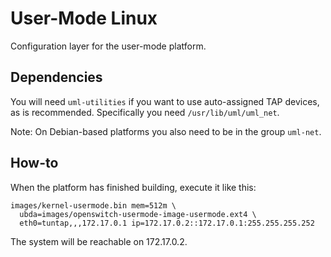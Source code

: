 # User-Mode Linux

Configuration layer for the user-mode platform.

## Dependencies

You will need `uml-utilities` if you want to use auto-assigned TAP devices,
as is recommended. Specifically you need `/usr/lib/uml/uml_net`.

Note: On Debian-based platforms you also need to be in the group `uml-net`.

## How-to

When the platform has finished building, execute it like this:
```
images/kernel-usermode.bin mem=512m \
  ubda=images/openswitch-usermode-image-usermode.ext4 \
  eth0=tuntap,,,172.17.0.1 ip=172.17.0.2::172.17.0.1:255.255.255.252
```

The system will be reachable on 172.17.0.2.

